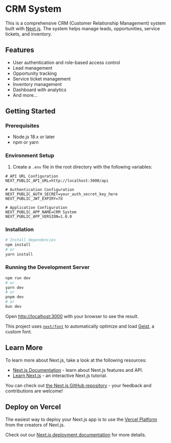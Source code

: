# CRM System

This is a comprehensive CRM (Customer Relationship Management) system built with [Next.js](https://nextjs.org). The system helps manage leads, opportunities, service tickets, and inventory.

## Features

- User authentication and role-based access control
- Lead management
- Opportunity tracking
- Service ticket management
- Inventory management
- Dashboard with analytics
- And more...

## Getting Started

### Prerequisites

- Node.js 18.x or later
- npm or yarn

### Environment Setup

1. Create a `.env` file in the root directory with the following variables:

```
# API URL Configuration
NEXT_PUBLIC_API_URL=http://localhost:3000/api

# Authentication Configuration
NEXT_PUBLIC_AUTH_SECRET=your_auth_secret_key_here
NEXT_PUBLIC_JWT_EXPIRY=7d

# Application Configuration
NEXT_PUBLIC_APP_NAME=CRM System
NEXT_PUBLIC_APP_VERSION=1.0.0
```

### Installation

```bash
# Install dependencies
npm install
# or
yarn install
```

### Running the Development Server

```bash
npm run dev
# or
yarn dev
# or
pnpm dev
# or
bun dev
```

Open [http://localhost:3000](http://localhost:3000) with your browser to see the result.

This project uses [`next/font`](https://nextjs.org/docs/app/building-your-application/optimizing/fonts) to automatically optimize and load [Geist](https://vercel.com/font), a custom font.

## Learn More

To learn more about Next.js, take a look at the following resources:

- [Next.js Documentation](https://nextjs.org/docs) - learn about Next.js features and API.
- [Learn Next.js](https://nextjs.org/learn) - an interactive Next.js tutorial.

You can check out [the Next.js GitHub repository](https://github.com/vercel/next.js) - your feedback and contributions are welcome!

## Deploy on Vercel

The easiest way to deploy your Next.js app is to use the [Vercel Platform](https://vercel.com/new?utm_medium=default-template&filter=next.js&utm_source=create-next-app&utm_campaign=create-next-app-readme) from the creators of Next.js.

Check out our [Next.js deployment documentation](https://nextjs.org/docs/app/building-your-application/deploying) for more details.
